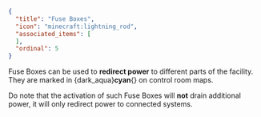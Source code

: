 ```json
{
  "title": "Fuse Boxes",
  "icon": "minecraft:lightning_rod",
  "associated_items": [
  ],
  "ordinal": 5
}
```

Fuse Boxes can be used to **redirect power** to different parts of the facility. They are marked in {dark_aqua}**cyan**{} on control room maps.

Do note that the activation of such Fuse Boxes will **not** drain additional power, it will only redirect power to connected systems.